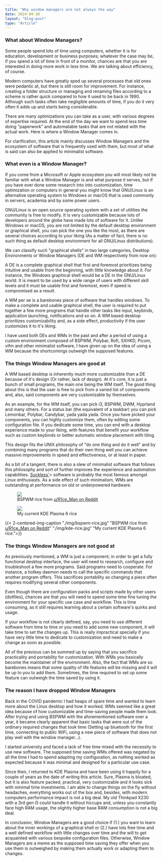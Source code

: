 ```yaml
---
title: "Why window managers are not always the way"
date: 2024-09-30
layout: "blog-post"
type: "Article"
---
```


### What about Window Managers?
Some people spend lots of time using computers, whether it is for education, development or business purposes; whatever the case may be, if you spend a lot of time in front of a monitor, chances are that you are interested in doing more work in less time. We are talking about efficiency, of course.

Modern computers have greatly sped up several processes that old ones were pedantic at, but there is still room for improvement. For instance, creating a folder structure or managing and renaming files according to a scheme is rather quick compared to how it used to be back in 1990. Although such tasks often take negligible amounts of time, if you do it very often it adds up and starts being considerable.

There are many optimizations you can take as a user, with various degrees of expertise required. At the end of the day we want to spend less time doing "paperwork" and automatable tasks that are not related with the actual work. Here is where a Window Manager comes in.

For clarification, this article mainly discusses Window Managers and the ecosystem of software that is frequently used with them, but most of what is said can also be applied to minimalist software.

### What even is a Window Manager?
If you come from a Microsoft or Apple ecosystem you will most likely not be familiar with what a Window Manager is and what purpose it serves, but if you have ever done some research into  into customization, time optimization or computers in general you might know that GNU/Linux is an alternative operating system to Windows or macOS that is used commonly in servers, academia and by some power users.
					
GNU/Linux is an open source operating system with a set of utilities the community is free to modify. It is very customizable because lots of developers around the globe have made lots of software for it. Unlike Windows or macOS, you are not limited by the default desktop environment or graphical shell, you can pick the one you like the most, as there are several choices according to your liking (As a matter of fact, there is no such thing as default desktop environment for all GNU/Linux distributions).

We can classify such "graphical shells" in two large categories, Desktop Environments or Window Managers (DE and WM respectively from now on): 

A DE is a complete graphical shell that first and foremost prioritizes being intuitive and usable from the beginning, with little knowledge about it. For instance, the Windows graphical shell would be a DE in the GNU/Linux world. It is meant to be used by a wide range of users with different skill levels and it must be usable first and foremost, even if speed is compromised as a result.

A WM per se is a barebones piece of software that handles windows. To make a complete and usable graphical shell, the user is required to put together a few more programs that handle other tasks like input, keybinds, application launching, notifications and so on. A WM based desktop prioritizes customizability and, as a side effect, productivity if the user customizes it to it's liking.

I have used both DEs and WMs in the past and after a period of using a custom environment composed of BSPWM, Polybar, Rofi, SXHKD, Picom, vifm and other minimalist software, I have given up on the idea of using a WM because the shortcomings outweigh the supposed features.

### The things Window Managers are good at
A WM based desktop is inherently much more customizable than a DE because of it's design (Or rather, lack of design). At it's core, it is just a bunch of small programs, the main one being the WM itself. The good thing about this is that the user is free to pick from a varied list of components and, also, said components are very customizable by themselves.

As an example, for the WM itself, you can pick i3, BSPWM, DWM, Hyprland and many others. For a status bar (the equivalent of a taskbar) you can pick Lemonbar, Polybar, Candybar, yada yada yada. Once you have picked your components, you can highly customize them, often by editing some configuration file. If you dedicate some time, you can end with a desktop experience made to your liking, with features that benefit your workflow such as custom keybinds or better automatic window placement with tiling.

This design fits the UNIX philosophy of "do one thing and do it well" and by combining many programs that do their own thing well you can achieve massive improvements in speed and effectiveness, or at least in paper.

As a bit of a tangent, there is also a slew of minimalist software that follows this philosophy and sort of further improves the experience and automation capabilities. [Suckless'](https://suckless.org/)> software is probably the most famous amongst Linux enthusiasts. As a side effect of such minimalism, WMs are outstanding at performance on old or underpowered hardware.


<div class="flex flex-vcenter flex-hcenter">
	<figure>
		<img class="img100" src="./img/2024-09-30_BSPWMRice.gif">
		<figcaption>BSPWM rice from <a href="https://www.reddit.com/r/unixporn/comments/orhmk7/bspwm_misty_mountains_feat_onedark/">u/R1ce_Man on Reddit</a></figcaption>
	</figure>
	<figure>
		<img class="img100" src="./img/2024-09-30_KDERice.gif">
		<figcaption>My current KDE Plasma 6 rice</figcaption>
	</figure>
</div>

{{< 2-centered-img-caption 
    "./img/bspwm-rice.jpg" "BSPWM rice from <a href='https://www.reddit.com/r/unixporn/comments/orhmk7/bspwm_misty_mountains_feat_onedark/'>u/R1ce_Man on Reddit</a>" 
    "./img/kde-rice.jpg" "My current KDE Plasma 6 rice.">}}

### The things Window Managers are not good at
As previously mentioned, a WM is just a component; in order to get a fully functional desktop interface, the user will need to research, configure and troubleshoot a few more programs. Said programs need to cooperate. For instance, a hotkey daemon needs to call the specific commands that another program offers. This sacrifices portability as changing a piece often requires modifying several other components.

Even though there are configuration packs and scripts made by other users (dotfiles), chances are that you will need to spend some time fine tuning the environment for your specific use case and workflow. This is time consuming, as it still requires learning about a certain software's quirks and usage.

If your workflow is not clearly defined, say, you need to use different software from time to time or you need to add some new component, it will take time to set the changes up. This is really impractical specially if you have very little time to dedicate to customization and need to make a change as soon as possible.

All of the previous can be summed up by saying that you sacrifice practicality and portability for customization. With WMs you  basically become the maintainer of the environment. Also, the fact that WMs are so barebones means that some quality of life features will be missing and it will be up to you to add them. Sometimes, the time required to set up some feature can outweigh the time saved by using it.

### The reason I have dropped Window Managers
Back in the COVID pandemic I had heaps of spare time and wanted to learn more about the Linux desktop and how it worked. WMs seemed like a great idea because of how customizable and time-saving people made them look. After trying and using BSPWM with the aforementioned software over a year, it became clearly apparent that basic tasks that were out of the ordinary required changes that took time (Setting up bluetooth for the first time, connecting to public WiFi, using a new piece of software that does not play well with the window manager...).

I started university and faced a lack of free time mixed with the necessity to use new software. The supposed time saving WMs offered was negated by all the time I had to spend adapting my configuration, as nothing worked as expected because it was minimal and designed for a particular use case.

Since then, I returned to KDE Plasma and have been using it happily for a couple of years as the date of writing this article. Sure, Plasma is bloated, but it is also feature packed, practical, very customizable and it looks sick with minimal time investments. I am able to change things on the fly without headaches, everything works out of the box and, besides, with modern computers performance impact is not a big deal. My old Thinkpad X230 with a 3rd gen i5 could handle it without hiccups and, unless you constantly face high RAM usage, the slightly higher base RAM consumption is not a big deal.

In conclusion, Window Managers are a good choice if (1.) you want to learn about the inner workings of a graphical shell or (2.) have lots free time and a well defined workflow with little changes over time and the will to get acquainted with various bespoke configuration files. Otherwise, Window Managers are a meme as the supposed time saving they offer when you use them is outweighed by making them actually work or adapting them to changes.
